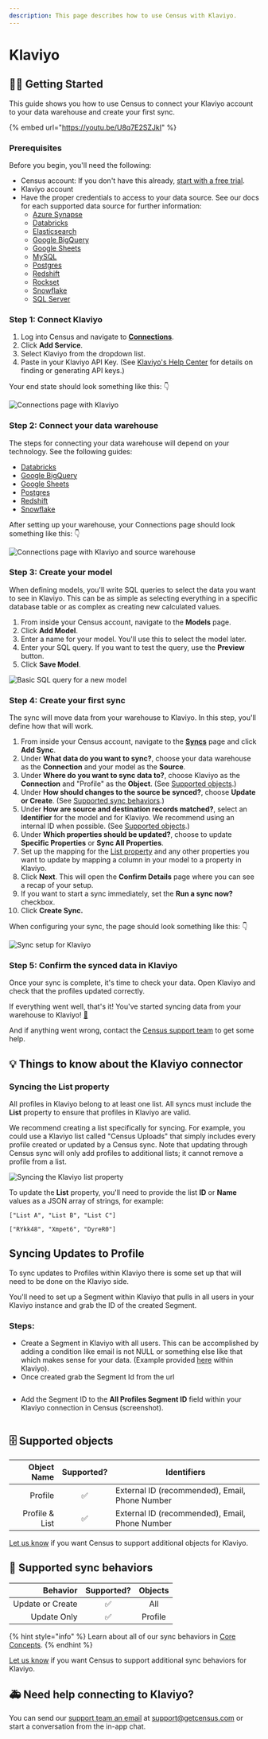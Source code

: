 ```yaml
---
description: This page describes how to use Census with Klaviyo.
---
```


# Klaviyo

## 🏃‍♀️ Getting Started

This guide shows you how to use Census to connect your Klaviyo account to your data warehouse and create your first sync.

{% embed url="https://youtu.be/U8q7E2SZJkI" %}

### Prerequisites

Before you begin, you'll need the following:

* Census account: If you don't have this already, [start with a free trial](https://app.getcensus.com/).
* Klaviyo account
* Have the proper credentials to access to your data source. See our docs for each supported data source for further information:
  * [Azure Synapse](../sources/azure-synapse.md)
  * [Databricks](https://docs.getcensus.com/sources/databricks)
  * [Elasticsearch](https://docs.getcensus.com/sources/elasticsearch)
  * [Google BigQuery](https://docs.getcensus.com/sources/google-bigquery)
  * [Google Sheets](https://docs.getcensus.com/sources/google-sheets)
  * [MySQL](https://docs.getcensus.com/sources/mysql)
  * [Postgres](https://docs.getcensus.com/sources/postgres)
  * [Redshift](https://docs.getcensus.com/sources/redshift)
  * [Rockset](https://docs.getcensus.com/sources/rockset)
  * [Snowflake](https://docs.getcensus.com/sources/snowflake)
  * [SQL Server](https://docs.getcensus.com/sources/sql-server)

### Step 1: Connect Klaviyo

1. Log into Census and navigate to [**Connections**](https://app.getcensus.com/connections).
2. Click **Add Service**.
3. Select Klaviyo from the dropdown list.
4. Paste in your Klaviyo API Key. (See [Klaviyo's Help Center](https://help.klaviyo.com/hc/en-us/articles/115005062267-How-to-Manage-Your-Account-s-API-Keys) for details on finding or generating API keys.)

Your end state should look something like this: 👇

![Connections page with Klaviyo](<../.gitbook/assets/202201\_Klaviyo\_Connection (1).png>)

### Step 2: Connect your data warehouse

The steps for connecting your data warehouse will depend on your technology. See the following guides:

* [Databricks](../sources/databricks.md)
* [Google BigQuery](../sources/google-bigquery.md)
* [Google Sheets](../sources/google-sheets.md)
* [Postgres](../sources/postgres.md)
* [Redshift](../sources/redshift.md#allowed-ip-addresses)
* [Snowflake](../sources/snowflake.md)

After setting up your warehouse, your Connections page should look something like this: 👇

![Connections page with Klaviyo and source warehouse](../.gitbook/assets/202201\_Klaviyo\_Connection\_2.png)

### Step 3: Create your model

When defining models, you'll write SQL queries to select the data you want to see in Klaviyo. This can be as simple as selecting everything in a specific database table or as complex as creating new calculated values.

1. From inside your Census account, navigate to the **Models** page.
2. Click **Add Model**.
3. Enter a name for your model. You'll use this to select the model later.
4. Enter your SQL query. If you want to test the query, use the **Preview** button.
5. Click **Save Model**.

![Basic SQL query for a new model](../.gitbook/assets/202201\_Model\_Page.png)

### Step 4: Create your first sync

The sync will move data from your warehouse to Klaviyo. In this step, you'll define how that will work.

1. From inside your Census account, navigate to the [**Syncs**](https://app.getcensus.com/syncs) page and click **Add Sync**.
2. Under **What data do you want to sync?**, choose your data warehouse as the **Connection** and your model as the **Source**.
3. Under **Where do you want to sync data to?**, choose Klaviyo as the **Connection** and "Profile" as the **Object**. (See [Supported objects](klaviyo.md#supported-objects).)
4. Under **How should changes to the source be synced?**, choose **Update or Create**. (See [Supported sync behaviors](klaviyo.md#supported-sync-behaviors).)
5. Under **How are source and destination records matched?**, select an **Identifier** for the model and for Klaviyo. We recommend using an internal ID when possible. (See [Supported objects](klaviyo.md#supported-objects).)
6. Under **Which properties should be updated?**, choose to update **Specific Properties** or **Sync All Properties**.
7. Set up the mapping for the [List property](klaviyo.md#syncing-the-list-property) and any other properties you want to update by mapping a column in your model to a property in Klaviyo.
8. Click **Next**. This will open the **Confirm Details** page where you can see a recap of your setup.
9. If you want to start a sync immediately, set the **Run a sync now?** checkbox.
10. Click **Create Sync.**

When configuring your sync, the page should look something like this: 👇

![Sync setup for Klaviyo](../.gitbook/assets/202201\_Klaviyo\_Sync.png)

### Step 5: Confirm the synced data in Klaviyo

Once your sync is complete, it's time to check your data. Open Klaviyo and check that the profiles updated correctly.

If everything went well, that's it! You've started syncing data from your warehouse to Klaviyo! [🥳️](https://emojikeyboard.org/copy/Partying\_Face\_Emoji\_%F0%9F%A5%B3%EF%B8%8F?utm\_source=extlink)

And if anything went wrong, contact the [Census support team](mailto:support@getcensus.com) to get some help.

## 💡 Things to know about the Klaviyo connector

### Syncing the List property

All profiles in Klaviyo belong to at least one list. All syncs must include the **List** property to ensure that profiles in Klaviyo are valid.

We recommend creating a list specifically for syncing. For example, you could use a Klaviyo list called "Census Uploads" that simply includes every profile created or updated by a Census sync. Note that updating through Census sync will only add profiles to additional lists; it cannot remove a profile from a list.

![Syncing the Klaviyo list property](../.gitbook/assets/202201\_Klaviyo\_List\_Property.png)

To update the **List** property, you'll need to provide the list **ID** or **Name** values as a JSON array of strings, for example:

```
["List A", "List B", "List C"]
```

```
["RYkk48", "Xmpet6", "DyreR0"]
```

## Syncing Updates to Profile

To sync updates to Profiles within Klaviyo there is some set up that will need to be done on the Klaviyo side.&#x20;

You'll need to set up a Segment within Klaviyo that pulls in all users in your Klaviyo instance and grab the ID of the created Segment.&#x20;

### **Steps:**

* Create a Segment in Klaviyo with all users. This can be accomplished by adding a condition like email is not NULL or something else like that which makes sense for your data. (Example provided [here](https://community.klaviyo.com/lists-segments-and-profiles-35/how-can-i-export-all-profiles-into-one-customer-list-464) within Klaviyo).
* Once created grab the Segment Id from the url&#x20;

<figure><img src="../.gitbook/assets/Screenshot 2023-03-22 at 12.02.38 PM.png" alt=""><figcaption></figcaption></figure>

* Add the Segment ID to the **All Profiles Segment ID** field within your Klaviyo connection in Census (screenshot).&#x20;

<figure><img src="../.gitbook/assets/Screenshot 2023-03-22 at 11.56.52 AM.png" alt=""><figcaption></figcaption></figure>

## 🗄 Supported objects

| **Object Name** | **Supported?** | **Identifiers**                                |
| --------------: | :------------: | ---------------------------------------------- |
|         Profile |        ✅       | External ID (recommended), Email, Phone Number |
|  Profile & List |        ✅       | External ID (recommended), Email, Phone Number |

[Let us know](mailto:support@getcensus.com) if you want Census to support additional objects for Klaviyo.

## 🔄 Supported sync behaviors

|     **Behavior** | **Supported?** | **Objects** |
| ---------------: | :------------: | :---------: |
| Update or Create |        ✅       |     All     |
|      Update Only |        ✅       |   Profile   |

{% hint style="info" %}
Learn about all of our sync behaviors in [Core Concepts](../basics/core-concept/#sync-behaviors).
{% endhint %}

[Let us know](mailto:support@getcensus.com) if you want Census to support additional sync behaviors for Klaviyo.

## 🚑 Need help connecting to Klaviyo?

You can send our [support team an email](mailto:support@getcensus.com) at support@getcensus.com or start a conversation from the in-app chat.
